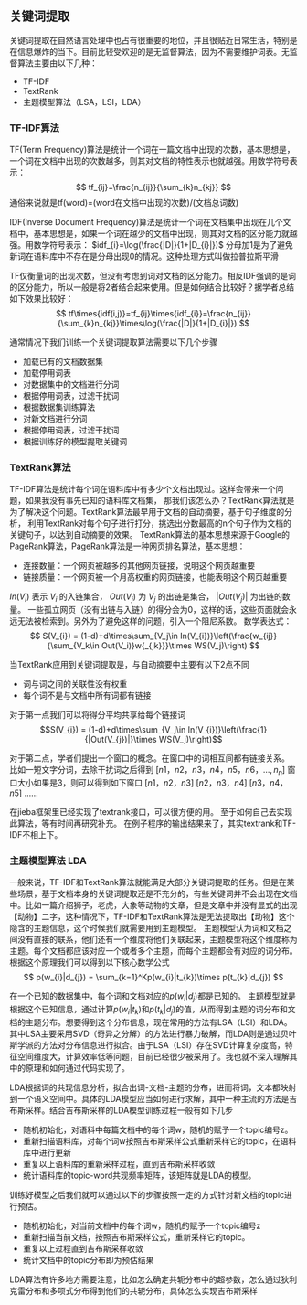 ## 关键词提取
关键词提取在自然语言处理中也占有很重要的地位，并且很贴近日常生活，特别是在信息爆炸的当下。目前比较受欢迎的是无监督算法，因为不需要维护词表。无监督算法主要由以下几种：
- TF-IDF
- TextRank
- 主题模型算法（LSA，LSI，LDA）
  
### TF-IDF算法
TF(Term Frequency)算法是统计一个词在一篇文档中出现的次数，基本思想是，一个词在文档中出现的次数越多，则其对文档的特性表示也就越强。用数学符号表示：
$$
tf_{ij}=\frac{n_{ij}}{\sum_{k}n_{kj}}
$$
通俗来说就是tf(word)=(word在文档中出现的次数)/(文档总词数)

IDF(Inverse Document Frequency)算法是统计一个词在文档集中出现在几个文档中，基本思想是，如果一个词在越少的文档中出现，则其对文档的区分能力就越强。用数学符号表示：
$idf_{i}=\log(\frac{|D|}{1+|D_{i}|})$
分母加1是为了避免新词在语料库中不存在是分母出现0的情况。这种处理方式叫做拉普拉斯平滑

TF仅衡量词的出现次数，但没有考虑到词对文档的区分能力。相反IDF强调的是词的区分能力，所以一般是将2者结合起来使用。但是如何结合比较好？据学者总结如下效果比较好：
$$
tf\times{idf(i,j)}=tf_{ij}\times{idf_{i}}=\frac{n_{ij}}{\sum_{k}n_{kj}}\times\log(\frac{|D|}{1+|D_{i}|})
$$

通常情况下我们训练一个关键词提取算法需要以下几个步骤
- 加载已有的文档数据集
- 加载停用词表
- 对数据集中的文档进行分词
- 根据停用词表，过滤干扰词
- 根据数据集训练算法
- 对新文档进行分词
- 根据停用词表，过滤干扰词
- 根据训练好的模型提取关键词

### TextRank算法
TF-IDF算法是统计每个词在语料库中有多少个文档出现过。这样会带来一个问题，如果我没有事先已知的语料库文档集，
那我们该怎么办？TextRank算法就是为了解决这个问题。TextRank算法最早用于文档的自动摘要，基于句子维度的分析，
利用TextRank对每个句子进行打分，挑选出分数最高的n个句子作为文档的关键句子，以达到自动摘要的效果。
TextRank算法的基本思想来源于Google的PageRank算法，PageRank算法是一种网页排名算法，基本思想：
- 连接数量：一个网页被越多的其他网页链接，说明这个网页越重要
- 链接质量：一个网页被一个月高权重的网页链接，也能表明这个网页越重要

$In(V_{i})$ 表示 
$V_{i}$ 的入链集合，
$Out(V{_j})$ 为 $V_{j}$ 的出链是集合，
|$Out(V{_j})$| 为出链的数量。
一些孤立网页（没有出链与入链）的得分会为0，这样的话，这些页面就会永远无法被检索到。另外为了避免这样的问题，引入一个阻尼系数。
数学表达式：
$$
S(V_{i}) = (1-d)+d\times\sum_{V_j\in In(V_{i})}\left(\frac{w_{ij}}{\sum_{V_k\in Out(V_i)}w{_{jk}}}\times WS(V_j)\right)
$$

当TextRank应用到关键词提取是，与自动摘要中主要有以下2点不同
- 词与词之间的关联性没有权重
- 每个词不是与文档中所有词都有链接

对于第一点我们可以将得分平均共享给每个链接词
$$S(V_{i}) = (1-d)+d\times\sum_{V_j\in In(V_{i})}\left(\frac{1}{|Out(V_{j})|}\times WS(V_j)\right)$$

对于第二点，学者们提出一个窗口的概念。在窗口中的词相互间都有链接关系。
比如一短文字分词，去除干扰词之后得到
$[n1，n2，n3，n4，n5，n6，..., n{_n}]$
窗口大小如果是3，则可以得到如下窗口
$[n1，n2，n3]$
$[n2，n3，n4]$
$[n3，n4，n5]$
......

在jieba框架里已经实现了textrank接口，可以很方便的用。
至于如何自己去实现此算法，等有时间再研究补充。
在例子程序的输出结果来了，其实textrank和TF-IDF不相上下。

### 主题模型算法 LDA
一般来说，TF-IDF和TextRank算法就能满足大部分关键词提取的任务。但是在某些场景，基于文档本身的关键词提取还是不充分的，有些关键词并不会出现在文档中。比如一篇介绍狮子，老虎，大象等动物的文章，但是文章中并没有显式的出现【动物】二字，这种情况下，TF-IDF和TextRank算法是无法提取出【动物】这个隐含的主题信息，这个时候我们就需要用到主题模型。
主题模型认为词和文档之间没有直接的联系，他们还有一个维度将他们关联起来，主题模型将这个维度称为主题。每个文档都应该对应一个或者多个主题，而每个主题都会有对应的词分布。根据这个原理我们可以得到以下核心数学公式
$$
p(w_{i}|d_{j}) = \sum_{k=1}^Kp(w_{i}|t_{k})\times p(t_{k}|d_{j})
$$

在一个已知的数据集中，每个词和文档对应的$p(w_{i}|d_{j})$都是已知的。
主题模型就是根据这个已知信息，通过计算$p(w_{i}|t_{k})$和$p(t_{k}|d_{j})$的值，从而得到主题的词分布和文档的主题分布。想要得到这个分布信息，现在常用的方法有LSA（LSI）和LDA。其中LSA主要采用SVD（奇异之分解）的方法进行暴力破解，而LDA则是通过贝叶斯学派的方法对分布信息进行拟合。由于LSA（LSI）存在SVD计算复杂度高，特征空间维度大，计算效率低等问题，目前已经很少被采用了。我也就不深入理解其中的原理和如何通过代码实现了。

LDA根据词的共现信息分析，拟合出词-文档-主题的分布，进而将词，文本都映射到一个语义空间中。具体的LDA模型应当如何进行求解，其中一种主流的方法是吉布斯采样。结合吉布斯采样的LDA模型训练过程一般有如下几步
- 随机初始化，对语料中每篇文档中的每个词w，随机的赋予一个topic编号z。
- 重新扫描语料库，对每个词w按照吉布斯采样公式重新采样它的topic，在语料库中进行更新
- 重复以上语料库的重新采样过程，直到吉布斯采样收敛
- 统计语料库的topic-word共现频率矩阵，该矩阵就是LDA的模型。
  
训练好模型之后我们就可以通过以下的步骤按照一定的方式针对新文档的topic进行预估。
- 随机初始化，对当前文档中的每个词w，随机的赋予一个topic编号z
- 重新扫描当前文档，按照吉布斯采样公式，重新采样它的topic。
- 重复以上过程直到吉布斯采样收敛
- 统计文档中的topic分布即为预估结果

LDA算法有许多地方需要注意，比如怎么确定共轭分布中的超参数，怎么通过狄利克雷分布和多项式分布得到他们的共轭分布，具体怎么实现吉布斯采样
